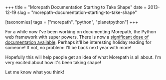 +++
title = "Morepath Documentation Starting to Take Shape"
date = 2013-12-19
slug = "morepath-documentation-starting-to-take-shape"

[taxonomies]
tags = ["morepath", "python", "planetpython"]
+++

For a while now I've been working on documenting Morepath, the Python
web framework with super powers. There is now a [significant dose of
documentation available](http://morepath.readthedocs.org/en/latest).
Perhaps it'll be interesting holiday reading for someone! If not, no
problem: I'll be back next year with more!

Hopefully this will help people get an idea of what Morepath is all
about. I'm very excited about how it's been taking shape!

Let me know what you think!
